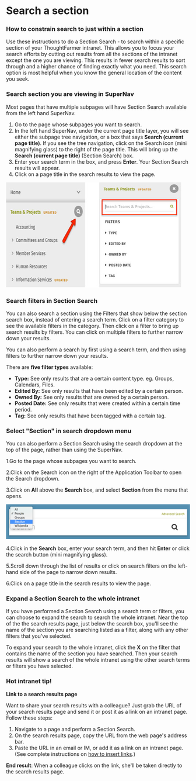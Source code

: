# Search a section



### How to constrain search to just within a section

Use these instructions to do a Section Search - to search within a specific section of your ThoughtFarmer intranet. This allows you to focus your search efforts by cutting out results from all the sections of the intranet except the one you are viewing. This results in fewer search results to sort through and a higher chance of finding exactly what you need. This search option is most helpful when you know the general location of the content you seek.

### Search section you are viewing in SuperNav

Most pages that have multiple subpages will have Section Search available from the left hand SuperNav.

1. Go to the page whose subpages you want to search.
2. In the left hand SuperNav, under the current page title layer, you will see either the subpage tree navigation, or a box that says **Search \(current page title\)**. If you see the tree navigation, click on the Search icon \(mini magnifying glass\) to the right of the page title. This will bring up the **Search \(current page title\)** \(Section Search\) box.
3. Enter your search term in the box, and press **Enter**. Your Section Search results will appear.
4. Click on a page title in the search results to view the page.

![](../../.gitbook/assets/1%20%2866%29.jpg)



### Search filters in Section Search

You can also search a section using the Filters that show below the section search box, instead of entering a search term. Click on a filter category to see the available filters in the category. Then click on a filter to bring up search results by filters. You can click on multiple filters to further narrow down your results.  
  
You can also perform a search by first using a search term, and then using filters to further narrow down your results.  
  
There are **five filter types** available: 

* **Type:** See only results that are a certain content type. eg. Groups, Calendars, Files.
* **Edited By:** See only results that have been edited by a certain person.
* **Owned By:** See only results that are owned by a certain person.
* **Posted Date:** See only results that were created within a certain time period.
* **Tag:** See only results that have been tagged with a certain tag.

### Select "Section" in search dropdown menu

You can also perform a Section Search using the search dropdown at the top of the page, rather than using the SuperNav.

1.Go to the page whose subpages you want to search.

2.Click on the Search icon on the right of the Application Toolbar to open the Search dropdown. 

3.Click on **All** above the **Search** box, and select **Section** from the menu that opens.

![](../../.gitbook/assets/2%20%2832%29.png)



4.Click in the **Search** box, enter your search term, and then hit **Enter** or click the search button \(mini magnifying glass\).

5.Scroll down through the list of results or click on search filters on the left-hand side of the page to narrow down results.

6.Click on a page title in the search results to view the page.

### Expand a Section Search to the whole intranet

If you have performed a Section Search using a search term or filters, you can choose to expand the search to search the whole intranet. Near the top of the the search results page, just below the search box, you'll see the name of the section you are searching listed as a filter, along with any other filters that you've selected.  
  
To expand your search to the whole intranet, click the **X** on the filter that contains the name of the section you have searched. Then your search results will show a search of the whole intranet using the other search terms or filters you have selected.  
 

### Hot intranet tip!

**Link to a search results page**

Want to share your search results with a colleague? Just grab the URL of your search results page and send it or post it as a link on an intranet page. Follow these steps:

1. Navigate to a page and perform a Section Search.
2. On the search results page, copy the URL from the web page's address bar.
3. Paste the URL in an email or IM, or add it as a link on an intranet page. \(See complete instructions on [how to insert links](../edit-page-contents/insert-links/).\)

**End result**: When a colleague clicks on the link, she'll be taken directly to the search results page.


